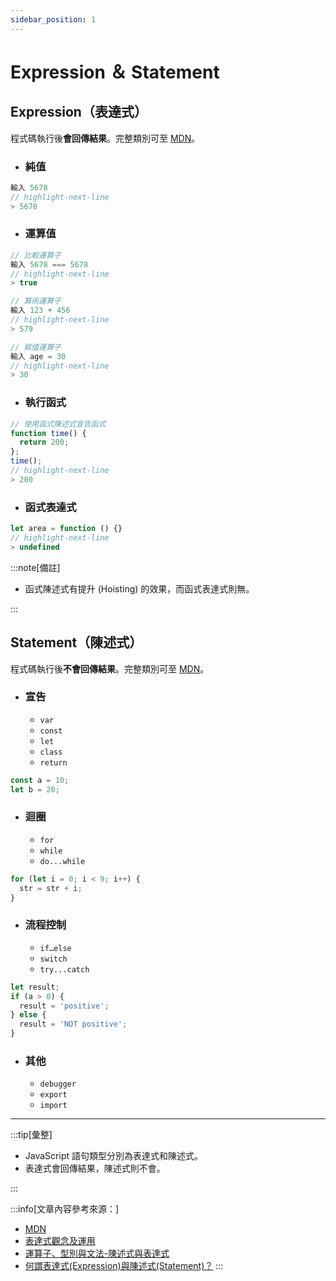 ```yaml
---
sidebar_position: 1
---
```


# Expression ＆ Statement


## Expression（表達式）
程式碼執行後**會回傳結果**。完整類別可至 [MDN](https://developer.mozilla.org/zh-CN/docs/Web/JavaScript/Guide/Expressions_and_operators)。


- ### 純值
```js
輸入 5678
// highlight-next-line
> 5678
```

- ### 運算值
```js
// 比較運算子
輸入 5678 === 5678
// highlight-next-line
> true

// 算術運算子
輸入 123 + 456
// highlight-next-line
> 579

// 賦值運算子
輸入 age = 30
// highlight-next-line
> 30
```
- ### 執行函式
```js
// 使用函式陳述式宣告函式
function time() {
  return 200;
};
time();
// highlight-next-line
> 200
```
- ### 函式表達式
```js
let area = function () {}
// highlight-next-line
> undefined
```
:::note[備註]

- 函式陳述式有提升 (Hoisting) 的效果，而函式表達式則無。


:::


## Statement（陳述式）

程式碼執行後**不會回傳結果**。完整類別可至 [MDN](https://developer.mozilla.org/zh-CN/docs/Web/JavaScript/Reference/Statements)。

- ### 宣告
  - `var`
  - `const`
  - `let`
  - `class`
  - `return`
```js
const a = 10;
let b = 20;
```
- ### 迴圈
  - `for`
  - `while`
  - `do...while`
```js
for (let i = 0; i < 9; i++) {
  str = str + i;
}
```
- ### 流程控制
  - `if…else`
  - `switch`
  - `try...catch`
```js
let result;
if (a > 0) {
  result = 'positive';
} else {
  result = 'NOT positive';
}
```
- ### 其他
  - `debugger`
  - `export`
  - `import`

---

:::tip[彙整]

- JavaScript 語句類型分別為表達式和陳述式。
- 表達式會回傳結果，陳述式則不會。

:::

:::info[文章內容參考來源：]

- [MDN](https://developer.mozilla.org/zh-CN/docs/Web/JavaScript/Guide/Expressions_and_operators)
- [表達式觀念及運用](https://www.casper.tw/development/2020/09/17/js-expression/)
- [運算子、型別與文法-陳述式與表達式](https://israynotarray.com/javascript/20200607/196651152/)
- [何謂表達式(Expression)與陳述式(Statement)？](https://hackmd.io/@ivaSrwTTSkC1jb66rpGfnQ/HyTUsaASF)
:::
